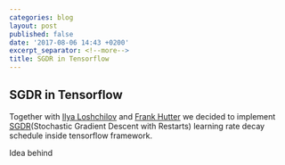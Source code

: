 ```yaml
---
categories: blog
layout: post
published: false
date: '2017-08-06 14:43 +0200'
excerpt_separator: <!--more-->
title: SGDR in Tensorflow
---
```

## SGDR in Tensorflow

Together with [Ilya Loshchilov](http://loshchilov.com/) and [Frank Hutter](http://www2.informatik.uni-freiburg.de/~hutter/) we decided to implement [SGDR](https://arxiv.org/abs/1608.03983)(Stochastic Gradient Descent with Restarts) learning rate decay schedule inside tensorflow framework. 

Idea behind 



